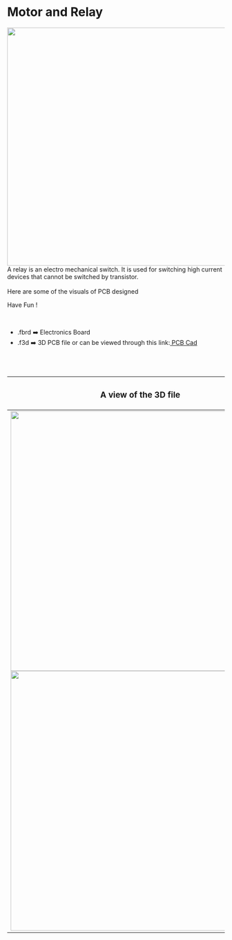 <h1>Motor and Relay</h1>

<div>
   <img width=550 align=right src="https://github.com/Curovearth/Dive-into-Electronics/blob/main/PCB%20Designs/14-Light%20Dependent%20Resistor/img1.png"/>
   <p>A relay is an electro mechanical switch. It is used for switching high current devices that cannot be switched by transistor.
  <br><br>Here are some of the visuals of PCB designed<br>
        
   Have Fun !
  </p>
<br>

   - .fbrd ➡️ Electronics Board
   - .f3d  ➡️ 3D PCB file or can be viewed through this link:<a href="https://a360.co/3rmeQop"> PCB Cad</a>
   
   
<br> <br> 
<div align=center>
   
| <h3>A view of the 3D file</h2> | <h3>Schematic Diagram for PCB</h3> |      
| --- | --- |
| <img width=600 align=center src="https://github.com/Curovearth/Dive-into-Electronics/blob/main/PCB%20Designs/14-Light%20Dependent%20Resistor/img2.png"/><br><img width=600 align=center src="https://github.com/Curovearth/Dive-into-Electronics/blob/main/PCB%20Designs/14-Light%20Dependent%20Resistor/img3.png"/> |    <img width="400" src="https://github.com/Curovearth/Dive-into-Electronics/blob/main/PCB%20Designs/14-Light%20Dependent%20Resistor/PCB_view.png"> | 
 
</div>

 
